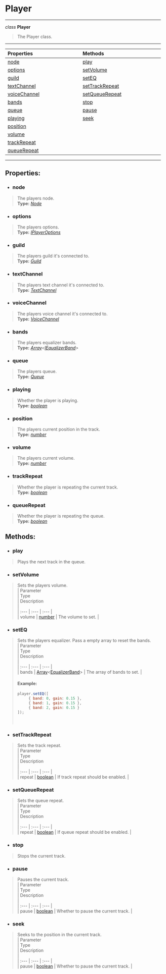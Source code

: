 # Player  
---  
*class* **Player**   
> The Player class.  
---
| Properties <img width=1000/> | Methods <img width=1000/> |   
| :--- | :--- |   
| [node](#node) | [play](#play) |   
| [options](#options) | [setVolume](#setvolume) |   
| [guild](#guild) | [setEQ](#seteq) |   
| [textChannel](#textchannel) | [setTrackRepeat](#settrackrepeat) |   
| [voiceChannel](#voicechannel) | [setQueueRepeat](#setqueuerepeat) |   
| [bands](#bands) | [stop](#stop) |   
| [queue](#queue) | [pause](#pause) |   
| [playing](#playing) | [seek](#seek) |   
| [position](#position) |  |   
| [volume](#volume) |  |   
| [trackRepeat](#trackrepeat) |  |   
| [queueRepeat](#queuerepeat) |  |   
---  
## Properties:  
- ### node  
> The players node.  
> **Type:** *[Node](/docs/Node/)*  
- ### options  
> The players options.  
> **Type:** *[IPlayerOptions](/docs/Player/IPlayerOptions)*  
- ### guild  
> The players guild it's connected to.  
> **Type:** *[Guild](https://discord.js.org/#/docs/main/stable/class/Guild)*  
- ### textChannel  
> The players text channel it's connected to.  
> **Type:** *[TextChannel](https://discord.js.org/#/docs/main/stable/class/TextChannel)*  
- ### voiceChannel  
> The players voice channel it's connected to.  
> **Type:** *[VoiceChannel](https://discord.js.org/#/docs/main/stable/class/VoiceChannel)*  
- ### bands  
> The players equalizer bands.  
> **Type:** *[Array](https://developer.mozilla.org/en-US/docs/Web/JavaScript/Reference/Global_Objects/Array)\<[IEqualizerBand](/docs/Player/IEqualizerBand)\>*  
- ### queue  
> The players queue.  
> **Type:** *[Queue](/docs/Queue/)*  
- ### playing  
> Whether the player is playing.  
> **Type:** *[boolean](https://developer.mozilla.org/en-US/docs/Web/JavaScript/Reference/Global_Objects/boolean)*  
- ### position  
> The players current position in the track.  
> **Type:** *[number](https://developer.mozilla.org/en-US/docs/Web/JavaScript/Reference/Global_Objects/number)*  
- ### volume  
> The players current volume.  
> **Type:** *[number](https://developer.mozilla.org/en-US/docs/Web/JavaScript/Reference/Global_Objects/number)*  
- ### trackRepeat  
> Whether the player is repeating the current track.  
> **Type:** *[boolean](https://developer.mozilla.org/en-US/docs/Web/JavaScript/Reference/Global_Objects/boolean)*  
- ### queueRepeat  
> Whether the player is repeating the queue.  
> **Type:** *[boolean](https://developer.mozilla.org/en-US/docs/Web/JavaScript/Reference/Global_Objects/boolean)*  
## Methods:  
- ### play  
> Plays the next track in the queue.  
- ### setVolume  
> Sets the players volume.  
> | Parameter <img width=1000/> | Type <img width=1000/> | Description <img width=1000/> |  
> | :--- | :--- | :--- |  
> | volume | [number](https://developer.mozilla.org/en-US/docs/Web/JavaScript/Reference/Global_Objects/number) | The volume to set. |  
- ### setEQ  
> Sets the players equalizer. Pass a empty array to reset the bands.  
> | Parameter <img width=1000/> | Type <img width=1000/> | Description <img width=1000/> |  
> | :--- | :--- | :--- |  
> | bands | [Array](https://developer.mozilla.org/en-US/docs/Web/JavaScript/Reference/Global_Objects/Array)\<[EqualizerBand](/docs/undefined/EqualizerBand)\> | The array of bands to set. |  
> #### Example:  
> ```js  
> player.setEQ([
>      { band: 0, gain: 0.15 },
>      { band: 1, gain: 0.15 },
>      { band: 2, gain: 0.15 }
> ]);
  > ```
  > ​
- ### setTrackRepeat  
> Sets the track repeat.  
> | Parameter <img width=1000/> | Type <img width=1000/> | Description <img width=1000/> |  
> | :--- | :--- | :--- |  
> | repeat | [boolean](https://developer.mozilla.org/en-US/docs/Web/JavaScript/Reference/Global_Objects/boolean) | If track repeat should be enabled. |  
- ### setQueueRepeat  
> Sets the queue repeat.  
> | Parameter <img width=1000/> | Type <img width=1000/> | Description <img width=1000/> |  
> | :--- | :--- | :--- |  
> | repeat | [boolean](https://developer.mozilla.org/en-US/docs/Web/JavaScript/Reference/Global_Objects/boolean) | If queue repeat should be enabled. |  
- ### stop  
> Stops the current track.  
- ### pause  
> Pauses the current track.  
> | Parameter <img width=1000/> | Type <img width=1000/> | Description <img width=1000/> |  
> | :--- | :--- | :--- |  
> | pause | [boolean](https://developer.mozilla.org/en-US/docs/Web/JavaScript/Reference/Global_Objects/boolean) | Whether to pause the current track. |  
- ### seek  
> Seeks to the position in the current track.  
> | Parameter <img width=1000/> | Type <img width=1000/> | Description <img width=1000/> |  
> | :--- | :--- | :--- |  
> | pause | [boolean](https://developer.mozilla.org/en-US/docs/Web/JavaScript/Reference/Global_Objects/boolean) | Whether to pause the current track. |  
